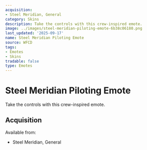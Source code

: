 ```yaml
---
acquisition:
- Steel Meridian, General
category: Skins
description: Take the controls with this crew-inspired emote.
image: ../images/steel-meridian-piloting-emote-6b38c06180.png
last_updated: '2025-09-17'
name: Steel Meridian Piloting Emote
source: WFCD
tags:
- Emotes
- Skins
tradable: false
type: Emotes
---
```


# Steel Meridian Piloting Emote

Take the controls with this crew-inspired emote.

## Acquisition

Available from:
- Steel Meridian, General

